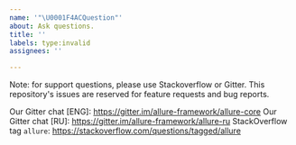 ```yaml
---
name: '"\U0001F4ACQuestion"'
about: Ask questions.
title: ''
labels: type:invalid
assignees: ''

---
```


Note: for support questions, please use Stackoverflow or Gitter. 
This repository's issues are reserved for feature requests and bug reports.

Our Gitter chat [ENG]: https://gitter.im/allure-framework/allure-core
Our Gitter chat [RU]: https://gitter.im/allure-framework/allure-ru
StackOverflow tag `allure`: https://stackoverflow.com/questions/tagged/allure
